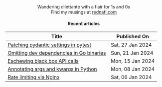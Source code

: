 <div align="center">
Wandering dilettante with a flair for 1s and 0s <br>
Find my musings at <a href="https://rednafi.com/" rel="me">rednafi.com</a>
<div>

#### Recent articles

| Title | Published On |
| ----- | ------------ |
| [Patching pydantic settings in pytest](https://rednafi.com/python/patch_pydantic_settings_in_pytest/) | Sat, 27 Jan 2024 |
| [Omitting dev dependencies in Go binaries](https://rednafi.com/go/omit_dev_dependencies_in_binaries/) | Sun, 21 Jan 2024 |
| [Eschewing black box API calls](https://rednafi.com/misc/eschewing_black_box_api_calls/) | Mon, 15 Jan 2024 |
| [Annotating args and kwargs in Python](https://rednafi.com/python/annotate_args_and_kwargs/) | Mon, 08 Jan 2024 |
| [Rate limiting via Nginx](https://rednafi.com/go/rate_limiting_via_nginx/) | Sat, 06 Jan 2024 |
